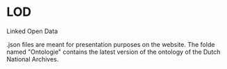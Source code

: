 # LOD
Linked Open Data

.json files are meant for presentation purposes on the website.
The folde named "Ontologie" contains the latest version of the ontology of the Dutch National Archives.
